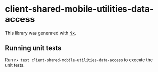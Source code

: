 # client-shared-mobile-utilities-data-access

This library was generated with [Nx](https://nx.dev).

## Running unit tests

Run `nx test client-shared-mobile-utilities-data-access` to execute the unit tests.
